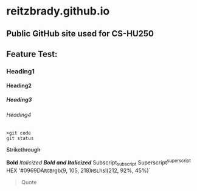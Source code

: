 # reitzbrady.github.io
## Public GitHub site used for CS-HU250 
## Feature Test:
### Heading1
#### Heading2
##### Heading3
###### Heading4
``````
>git code
git status
``````
~~Strikethrough~~ 

**Bold**
_Italicized_
***Bold and Italicized***
Subscript<sub>subscript</sub>
Superscript<sup>superscript</sup>
HEX '#0969DA`
RGB	`rgb(9, 105, 218)`
HSL	`hsl(212, 92%, 45%)`
> Quote
